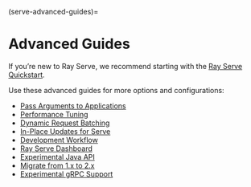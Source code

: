 (serve-advanced-guides)=
# Advanced Guides

If you’re new to Ray Serve, we recommend starting with the [Ray Serve Quickstart](getting-started).

Use these advanced guides for more options and configurations:
- [Pass Arguments to Applications](app-builder-guide)
- [Performance Tuning](serve-perf-tuning)
- [Dynamic Request Batching](serve-performance-batching-requests)
- [In-Place Updates for Serve](serve-inplace-updates)
- [Development Workflow](serve-dev-workflow)
- [Ray Serve Dashboard](dash-serve-view)
- [Experimental Java API](serve-java-api)
- [Migrate from 1.x to 2.x](serve-migration)
- [Experimental gRPC Support](serve-direct-ingress)
